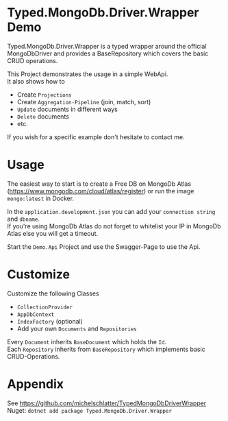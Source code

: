 
# Typed.MongoDb.Driver.Wrapper Demo

Typed.MongoDb.Driver.Wrapper is a typed wrapper around the official MongoDbDriver and provides a BaseRepository which covers the basic CRUD operations.

This Project demonstrates the usage in a simple WebApi.  
It also shows how to
- Create ```Projections```
- Create ```Aggregation-Pipeline``` (join, match, sort)
- ```Update``` documents in different ways
- ```Delete``` documents
- etc.

If you wish for a specific example don't hesitate to contact me.

# Usage

The easiest way to start is to create a Free DB on MongoDb Atlas (https://www.mongodb.com/cloud/atlas/register) or
run the image ```mongo:latest``` in Docker.


In the  ``` application.development.json ``` you can add your ```connection string``` and ```dbname```.  
If you're using MongoDb Atlas do not forget to whitelist your IP in MongoDb Atlas else you will get a timeout.

Start the  ```Demo.Api``` Project and use the Swagger-Page to use the Api.


# Customize

Customize the following Classes

 - ``` CollectionProvider ```
 - ```AppDbContext```
 - ``` IndexFactory ``` (optional)
 - Add your own ``` Documents ``` and ``` Repositories ```



Every ``` Document ``` inherits ``` BaseDocument ``` which holds the ``` Id ```.  
Each ``` Repository ``` inherits from ``` BaseRepository ``` which implements basic CRUD-Operations.

# Appendix

See https://github.com/michelschlatter/TypedMongoDbDriverWrapper   
Nuget: ```dotnet add package Typed.MongoDb.Driver.Wrapper```


